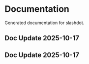 # Documentation

Generated documentation for slashdot.

## Doc Update 2025-10-17

## Doc Update 2025-10-17
